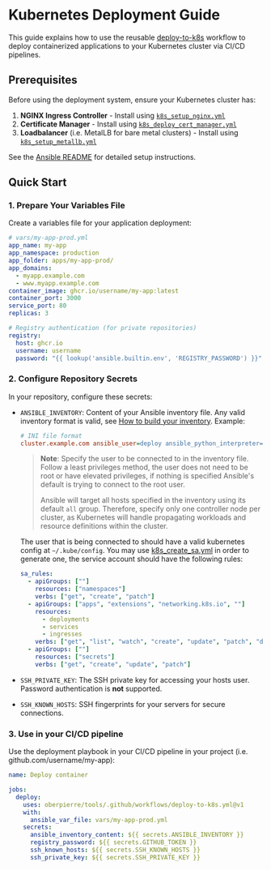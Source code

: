 # Kubernetes Deployment Guide

This guide explains how to use the reusable [deploy-to-k8s](.github/workflows/deploy-to-k8s.yml) workflow to deploy containerized applications to your Kubernetes cluster via CI/CD pipelines.

## Prerequisites

Before using the deployment system, ensure your Kubernetes cluster has:

1. **NGINX Ingress Controller** - Install using [`k8s_setup_nginx.yml`](ansible/k8s_setup_nginx.yml)
2. **Certificate Manager** - Install using [`k8s_deploy_cert_manager.yml`](ansible/k8s_deploy_cert_manager.yml)
3. **Loadbalancer** (i.e. MetalLB for bare metal clusters) - Install using [`k8s_setup_metallb.yml`](ansible/k8s_setup_metallb.yml)

See the [Ansible README](ansible/README.md) for detailed setup instructions.

## Quick Start

### 1. Prepare Your Variables File

Create a variables file for your application deployment:

```yaml
# vars/my-app-prod.yml
app_name: my-app
app_namespace: production
app_folder: apps/my-app-prod/
app_domains:
  - myapp.example.com
  - www.myapp.example.com
container_image: ghcr.io/username/my-app:latest
container_port: 3000
service_port: 80
replicas: 3

# Registry authentication (for private repositories)
registry:
  host: ghcr.io
  username: username
  password: "{{ lookup('ansible.builtin.env', 'REGISTRY_PASSWORD') }}"
```

### 2. Configure Repository Secrets

In your repository, configure these secrets:

- `ANSIBLE_INVENTORY`: Content of your Ansible inventory file. Any valid inventory format is valid, see [How to build your inventory](https://docs.ansible.com/ansible/latest/inventory_guide/intro_inventory.html). Example:

  ```INI
  # INI file format
  cluster.example.com ansible_user=deploy ansible_python_interpreter=/usr/bin/python3
  ```

  > **Note**: Specify the user to be connected to in the inventory file. Follow a least privileges method, the user does not need to be root or have elevated privileges, if nothing is specified Ansible's default is trying to connect to the root user.
  >
  > Ansible will target all hosts specified in the inventory using its default `all` group. Therefore, specify only one controller node per cluster, as Kubernetes will handle propagating workloads and resource definitions within the cluster.

  The user that is being connected to should have a valid kubernetes config at `~/.kube/config`. You may use [k8s_create_sa.yml](ansible/k8s_create_sa.yml) in order to generate one, the service account should have the following rules:

  ```yaml
  sa_rules:
    - apiGroups: [""]
      resources: ["namespaces"]
      verbs: ["get", "create", "patch"]
    - apiGroups: ["apps", "extensions", "networking.k8s.io", ""]
      resources:
        - deployments
        - services
        - ingresses
      verbs: ["get", "list", "watch", "create", "update", "patch", "delete"]
    - apiGroups: [""]
      resources: ["secrets"]
      verbs: ["get", "create", "update", "patch"]
  ```

- `SSH_PRIVATE_KEY`: The SSH private key for accessing your hosts user. Password authentication is **not** supported.
- `SSH_KNOWN_HOSTS`: SSH fingerprints for your servers for secure connections.

### 3. Use in your CI/CD pipeline

Use the deployment playbook in your CI/CD pipeline in your project (i.e. github.com/username/my-app):

```yaml
name: Deploy container

jobs:
  deploy:
    uses: oberpierre/tools/.github/workflows/deploy-to-k8s.yml@v1
    with:
      ansible_var_file: vars/my-app-prod.yml
    secrets:
      ansible_inventory_content: ${{ secrets.ANSIBLE_INVENTORY }}
      registry_password: ${{ secrets.GITHUB_TOKEN }}
      ssh_known_hosts: ${{ secrets.SSH_KNOWN_HOSTS }}
      ssh_private_key: ${{ secrets.SSH_PRIVATE_KEY }}
```
